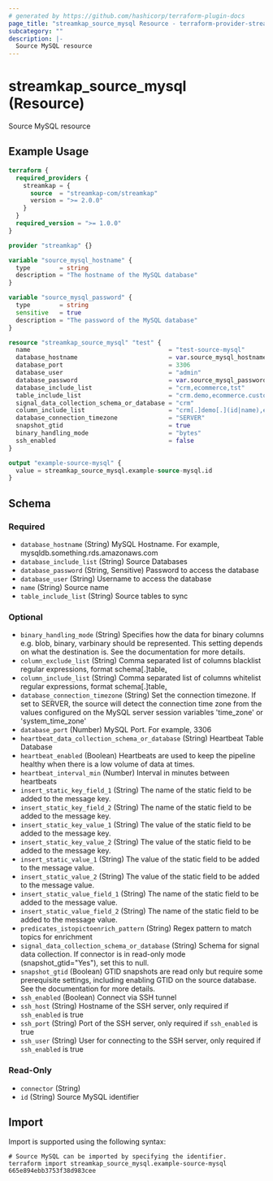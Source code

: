 ```yaml
---
# generated by https://github.com/hashicorp/terraform-plugin-docs
page_title: "streamkap_source_mysql Resource - terraform-provider-streamkap"
subcategory: ""
description: |-
  Source MySQL resource
---
```


# streamkap_source_mysql (Resource)

Source MySQL resource

## Example Usage

```terraform
terraform {
  required_providers {
    streamkap = {
      source  = "streamkap-com/streamkap"
      version = ">= 2.0.0"
    }
  }
  required_version = ">= 1.0.0"
}

provider "streamkap" {}

variable "source_mysql_hostname" {
  type        = string
  description = "The hostname of the MySQL database"
}

variable "source_mysql_password" {
  type        = string
  sensitive   = true
  description = "The password of the MySQL database"
}

resource "streamkap_source_mysql" "test" {
  name                                      = "test-source-mysql"
  database_hostname                         = var.source_mysql_hostname
  database_port                             = 3306
  database_user                             = "admin"
  database_password                         = var.source_mysql_password
  database_include_list                     = "crm,ecommerce,tst"
  table_include_list                        = "crm.demo,ecommerce.customers,tst.test_id_timestamp"
  signal_data_collection_schema_or_database = "crm"
  column_include_list                       = "crm[.]demo[.](id|name),ecommerce[.]customers[.](customer_id|email)"
  database_connection_timezone              = "SERVER"
  snapshot_gtid                             = true
  binary_handling_mode                      = "bytes"
  ssh_enabled                               = false
}

output "example-source-mysql" {
  value = streamkap_source_mysql.example-source-mysql.id
}
```

<!-- schema generated by tfplugindocs -->
## Schema

### Required

- `database_hostname` (String) MySQL Hostname. For example, mysqldb.something.rds.amazonaws.com
- `database_include_list` (String) Source Databases
- `database_password` (String, Sensitive) Password to access the database
- `database_user` (String) Username to access the database
- `name` (String) Source name
- `table_include_list` (String) Source tables to sync

### Optional

- `binary_handling_mode` (String) Specifies how the data for binary columns e.g. blob, binary, varbinary should be represented. This setting depends on what the destination is. See the documentation for more details.
- `column_exclude_list` (String) Comma separated list of columns blacklist regular expressions, format schema[.]table[.](column1|column2|etc)
- `column_include_list` (String) Comma separated list of columns whitelist regular expressions, format schema[.]table[.](column1|column2|etc)
- `database_connection_timezone` (String) Set the connection timezone. If set to SERVER, the source will detect the connection time zone from the values configured on the MySQL server session variables 'time_zone' or 'system_time_zone'
- `database_port` (Number) MySQL Port. For example, 3306
- `heartbeat_data_collection_schema_or_database` (String) Heartbeat Table Database
- `heartbeat_enabled` (Boolean) Heartbeats are used to keep the pipeline healthy when there is a low volume of data at times.
- `heartbeat_interval_min` (Number) Interval in minutes between heartbeats
- `insert_static_key_field_1` (String) The name of the static field to be added to the message key.
- `insert_static_key_field_2` (String) The name of the static field to be added to the message key.
- `insert_static_key_value_1` (String) The value of the static field to be added to the message key.
- `insert_static_key_value_2` (String) The value of the static field to be added to the message key.
- `insert_static_value_1` (String) The value of the static field to be added to the message value.
- `insert_static_value_2` (String) The value of the static field to be added to the message value.
- `insert_static_value_field_1` (String) The name of the static field to be added to the message value.
- `insert_static_value_field_2` (String) The name of the static field to be added to the message value.
- `predicates_istopictoenrich_pattern` (String) Regex pattern to match topics for enrichment
- `signal_data_collection_schema_or_database` (String) Schema for signal data collection. If connector is in read-only mode (snapshot_gtid="Yes"), set this to null.
- `snapshot_gtid` (Boolean) GTID snapshots are read only but require some prerequisite settings, including enabling GTID on the source database. See the documentation for more details.
- `ssh_enabled` (Boolean) Connect via SSH tunnel
- `ssh_host` (String) Hostname of the SSH server, only required if `ssh_enabled` is true
- `ssh_port` (String) Port of the SSH server, only required if `ssh_enabled` is true
- `ssh_user` (String) User for connecting to the SSH server, only required if `ssh_enabled` is true

### Read-Only

- `connector` (String)
- `id` (String) Source MySQL identifier

## Import

Import is supported using the following syntax:

```shell
# Source MySQL can be imported by specifying the identifier.
terraform import streamkap_source_mysql.example-source-mysql 665e894ebb3753f38d983cee
```
